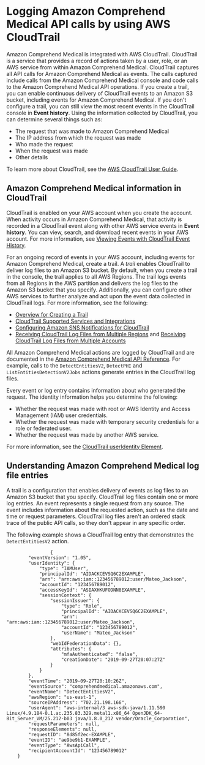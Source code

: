 # Logging Amazon Comprehend Medical API calls by using AWS CloudTrail<a name="security-cloudtrail"></a>

Amazon Comprehend Medical is integrated with AWS CloudTrail\. CloudTrail is a service that provides a record of actions taken by a user, role, or an AWS service from within Amazon Comprehend Medical\. CloudTrail captures all API calls for Amazon Comprehend Medical as events\. The calls captured include calls from the Amazon Comprehend Medical console and code calls to the Amazon Comprehend Medical API operations\. If you create a trail, you can enable continuous delivery of CloudTrail events to an Amazon S3 bucket, including events for Amazon Comprehend Medical\. If you don't configure a trail, you can still view the most recent events in the CloudTrail console in **Event history**\. Using the information collected by CloudTrail, you can determine several things such as:
+ The request that was made to Amazon Comprehend Medical
+ The IP address from which the request was made
+ Who made the request
+ When the request was made
+ Other details



To learn more about CloudTrail, see the [AWS CloudTrail User Guide](https://docs.aws.amazon.com/awscloudtrail/latest/userguide/)\.

## Amazon Comprehend Medical information in CloudTrail<a name="service-name-info-in-cloudtrail2"></a>

CloudTrail is enabled on your AWS account when you create the account\. When activity occurs in Amazon Comprehend Medical, that activity is recorded in a CloudTrail event along with other AWS service events in **Event history**\. You can view, search, and download recent events in your AWS account\. For more information, see [Viewing Events with CloudTrail Event History](https://docs.aws.amazon.com/awscloudtrail/latest/userguide/view-cloudtrail-events.html)\. 

For an ongoing record of events in your AWS account, including events for Amazon Comprehend Medical, create a trail\. A *trail* enables CloudTrail to deliver log files to an Amazon S3 bucket\. By default, when you create a trail in the console, the trail applies to all AWS Regions\. The trail logs events from all Regions in the AWS partition and delivers the log files to the Amazon S3 bucket that you specify\. Additionally, you can configure other AWS services to further analyze and act upon the event data collected in CloudTrail logs\. For more information, see the following: 
+ [Overview for Creating a Trail](https://docs.aws.amazon.com/awscloudtrail/latest/userguide/cloudtrail-create-and-update-a-trail.html)
+ [CloudTrail Supported Services and Integrations](https://docs.aws.amazon.com/awscloudtrail/latest/userguide/cloudtrail-aws-service-specific-topics.html#cloudtrail-aws-service-specific-topics-integrations)
+ [Configuring Amazon SNS Notifications for CloudTrail](https://docs.aws.amazon.com/awscloudtrail/latest/userguide/getting_notifications_top_level.html)
+ [Receiving CloudTrail Log Files from Multiple Regions](https://docs.aws.amazon.com/awscloudtrail/latest/userguide/receive-cloudtrail-log-files-from-multiple-regions.html) and [Receiving CloudTrail Log Files from Multiple Accounts](https://docs.aws.amazon.com/awscloudtrail/latest/userguide/cloudtrail-receive-logs-from-multiple-accounts.html)

All Amazon Comprehend Medical actions are logged by CloudTrail and are documented in the [Amazon Comprehend Medical API Reference](https://docs.aws.amazon.com/comprehend/latest/dg/API_Operations_AWS_Comprehend_Medical.html)\. For example, calls to the `DetectEntitiesV2`, `DetectPHI` and `ListEntitiesDetectionV2Jobs` actions generate entries in the CloudTrail log files\. 

Every event or log entry contains information about who generated the request\. The identity information helps you determine the following: 
+ Whether the request was made with root or AWS Identity and Access Management \(IAM\) user credentials\.
+ Whether the request was made with temporary security credentials for a role or federated user\.
+ Whether the request was made by another AWS service\.

For more information, see the [CloudTrail userIdentity Element](https://docs.aws.amazon.com/awscloudtrail/latest/userguide/cloudtrail-event-reference-user-identity.html)\.

## Understanding Amazon Comprehend Medical log file entries<a name="understanding-service-name-entries2"></a>

A trail is a configuration that enables delivery of events as log files to an Amazon S3 bucket that you specify\. CloudTrail log files contain one or more log entries\. An event represents a single request from any source\. The event includes information about the requested action, such as the date and time or request parameters\. CloudTrail log files aren't an ordered stack trace of the public API calls, so they don't appear in any specific order\. 

The following example shows a CloudTrail log entry that demonstrates the `DetectEntitiesV2` action\.

```
                {
        "eventVersion": "1.05",
        "userIdentity": {
            "type": "IAMUser",
            "principalId": "AIDACKCEVSQ6C2EXAMPLE",
            "arn": "arn:aws:iam::123456789012:user/Mateo_Jackson",
            "accountId": "123456789012",
            "accessKeyId": "ASIAXHKUFODNN8EXAMPLE",
            "sessionContext": {
                "sessionIssuer": {
                    "type": "Role",
                    "principalId": "AIDACKCEVSQ6C2EXAMPLE",
                    "arn": "arn:aws:iam::123456789012:user/Mateo_Jackson",
                    "accountId": "123456789012",
                    "userName": "Mateo_Jackson"
                },
                "webIdFederationData": {},
                "attributes": {
                    "mfaAuthenticated": "false",
                    "creationDate": "2019-09-27T20:07:27Z"
                }
            }
        },
        "eventTime": "2019-09-27T20:10:26Z",
        "eventSource": "comprehendmedical.amazonaws.com",
        "eventName": "DetectEntitiesV2",
        "awsRegion": "us-east-1",
        "sourceIPAddress": "702.21.198.166",
        "userAgent": "aws-internal/3 aws-sdk-java/1.11.590 Linux/4.9.184-0.1.ac.235.83.329.metal1.x86_64 OpenJDK_64-Bit_Server_VM/25.212-b03 java/1.8.0_212 vendor/Oracle_Corporation",
        "requestParameters": null,
        "responseElements": null,
        "requestID": "8d85f2ec-EXAMPLE",
        "eventID": "ae9be9b1-EXAMPLE",
        "eventType": "AwsApiCall",
        "recipientAccountId": "123456789012"
    }
```